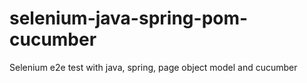 # selenium-java-spring-pom-cucumber
Selenium e2e test with java, spring, page object model and cucumber
